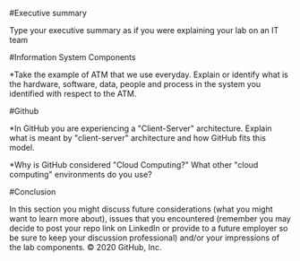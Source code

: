 #Executive summary

Type your executive summary as if you were explaining your lab on an IT team

#Information System Components 

*Take the example of ATM that we use everyday. Explain or identify what is the hardware, software, data, people and process in the system you identified with respect to the ATM.

#Github 

*In GitHub you are experiencing a "Client-Server" architecture. Explain what is meant by "client-server" architecture and how GitHub fits this model.

*Why is GitHub considered "Cloud Computing?" What other "cloud computing" environments do you use?

#Conclusion

In this section you might discuss future considerations (what you might want to learn more about), issues that you encountered (remember you may decide to post your repo link on LinkedIn or provide to a future employer so be sure to keep your discussion professional) and/or your impressions of the lab components.
© 2020 GitHub, Inc.
